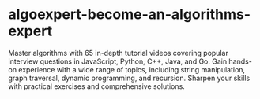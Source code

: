 # algoexpert-become-an-algorithms-expert
Master algorithms with 65 in-depth tutorial videos covering popular interview questions in JavaScript, Python, C++, Java, and Go. Gain hands-on experience with a wide range of topics, including string manipulation, graph traversal, dynamic programming, and recursion. Sharpen your skills with practical exercises and comprehensive solutions.
